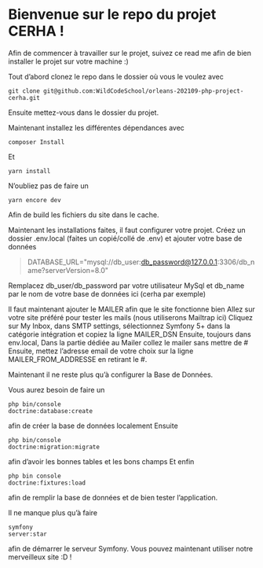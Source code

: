 # Bienvenue sur le repo du projet CERHA !
Afin de commencer à travailler sur le projet, suivez ce read me afin de bien installer le projet sur votre machine :)

Tout d’abord clonez le repo dans le dossier où vous le voulez avec
<pre><code>git clone git@github.com:WildCodeSchool/orleans-202109-php-project-cerha.git</code></pre>

Ensuite mettez-vous dans le dossier du projet.

Maintenant installez les différentes dépendances avec
<pre><code>composer Install</code></pre> Et <pre><code>yarn install</code></pre>

N’oubliez pas de faire un <pre><code>yarn encore dev</code></pre> Afin de build les fichiers du site dans le cache.

Maintenant les installations faites, il faut configurer votre projet.
Créez un dossier .env.local (faites un copié/collé de .env) et ajouter votre base de données
> DATABASE_URL="mysql://db_user:db_password@127.0.0.1:3306/db_name?serverVersion=8.0"

Remplacez db_user/db_password par votre utilisateur MySql et db_name par le nom de votre base de données ici (cerha par exemple)

Il faut maintenant ajouter le MAILER afin que le site fonctionne bien
Allez sur votre site préféré pour tester les mails (nous utiliserons Mailtrap ici)
Cliquez sur My Inbox, dans SMTP settings, sélectionnez Symfony 5+ dans la catégorie intégration et copiez la ligne MAILER_DSN
Ensuite, toujours dans env.local, Dans la partie dédiée au Mailer collez le mailer  sans mettre de #
Ensuite, mettez l’adresse email de votre choix sur la ligne MAILER_FROM_ADDRESSE en retirant le #.

Maintenant il ne reste plus qu’à configurer la Base de Données.

Vous aurez besoin de faire un <pre><code>php bin/console doctrine:database:create</code></pre> afin de créer la base de données localement
Ensuite <pre><code>php bin/console doctrine:migration:migrate</code></pre> afin d’avoir les bonnes tables et les bons champs
Et enfin <pre><code>php bin console doctrine:fixtures:load</code></pre> afin de remplir la base de données et de bien tester l’application.

Il ne manque plus qu’à faire <pre><code>symfony server:star</code></pre> afin de démarrer le serveur Symfony.
Vous pouvez maintenant utiliser notre merveilleux site :D !
